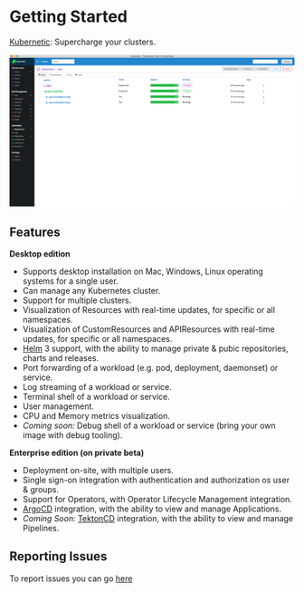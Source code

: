 # Getting Started

[Kubernetic](https://www.kubernetic.com): Supercharge your clusters.

![Deployment of nginx with 2 replicas \(version 1.10-alpine\)](features/images/deployment.png)

## Features

**Desktop edition**

* Supports desktop installation on Mac, Windows, Linux operating systems for a single user.
* Can manage any Kubernetes cluster.
* Support for multiple clusters.
* Visualization of Resources with real-time updates, for specific or all namespaces.
* Visualization of CustomResources and APIResources with real-time updates, for specific or all namespaces.
* [Helm] 3 support, with the ability to manage private & pubic repositories, charts and releases.
* Port forwarding of a workload (e.g. pod, deployment, daemonset) or service.
* Log streaming of a workload or service.
* Terminal shell of a workload or service.
* User management.
* CPU and Memory metrics visualization.
* _Coming soon:_ Debug shell of a workload or service (bring your own image with debug tooling).

**Enterprise edition (on private beta)**

* Deployment on-site, with multiple users.
* Single sign-on integration with authentication and authorization os user & groups.
* Support for Operators, with Operator Lifecycle Management integration.
* [ArgoCD] integration, with the ability to view and manage Applications.
* _Coming Soon:_ [TektonCD] integration, with the ability to view and manage Pipelines.

## Reporting Issues

To report issues you can go [here](https://github.com/harbur/kubernetic/issues)

[Helm]: https://helm.sh/
[ArgoCD]: https://argoproj.github.io/argo-cd/
[TektonCD]: https://tekton.dev/
